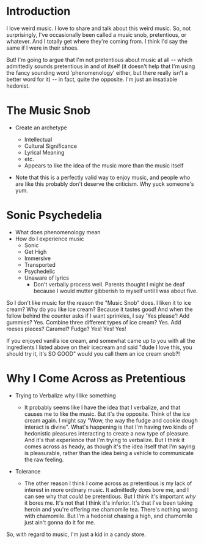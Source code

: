 ﻿# Introduction

I love weird music. I love to share and talk about this weird music. So, not surprisingly, I've occasionally been called a music snob, pretentious, or whatever. And I totally get where they're coming from. I think I'd say the same if I were in their shoes.

But! I'm going to argue that I'm not pretentious about music at all -- which admittedly sounds pretentious in and of itself (it doesn't help that I'm using the fancy sounding word 'phenomenology' either, but there really isn't a better word for it) -- in fact, quite the opposite. I'm just an insatiable hedonist.

# The Music Snob

 - Create an archetype
    - Intellectual
    - Cultural Significance
    - Lyrical Meaning
    - etc.
    - Appears to like the idea of the music more than the music itself

- Note that this is a perfectly valid way to enjoy music, and people who are like this probably don't deserve the criticism. Why yuck someone's yum.

# Sonic Psychedelia

- What does phenomenology mean
- How do I experience music
    - Sonic
    - Get High
    - Immersive
    - Transported
    - Psychedelic
    - Unaware of lyrics
        - Don't verbally process well. Parents thought I might be deaf because I would mutter gibberish to myself until I was about five.

So I don't like music for the reason the "Music Snob" does. I liken it to ice cream? Why do you like ice cream? Because it tastes good! And when the fellow behind the counter asks if I want sprinkles, I say 'Yes please'! Add gummies? Yes. Combine three different types of ice cream? Yes. Add reeses pieces? Caramel? Fudge? Yes! Yes! Yes!

If you enjoyed vanilla ice cream, and somewhat came up to you with all the ingredients I listed above on their icecream and said "dude I love this, you should try it, it's SO GOOD" would you call them an ice cream snob?!

# Why I Come Across as Pretentious

- Trying to Verbalize why I like something
    - It probably seems like I have the idea that I verbalize, and that causes me to like the music. But it's the opposite. Think of the ice cream again. I might say "Wow, the way the fudge and cookie dough interact is divine". What's happening is that I'm having two kinds of hedonistic pleasures interacting to create a new type of pleasure. And it's that experience that I'm trying to verbalize. But I think it comes across as heady, as though it's the idea itself that I'm saying is pleasurable, rather than the idea being a vehicle to communicate the raw feeling.

- Tolerance
    - The other reason I think I come across as pretentious is my lack of interest in more ordinary music. It admittedly does bore me, and I can see why that *could* be pretentious. But I think it's important *why* it bores me. It's not that I think it's inferior. It's that I've been taking heroin and you're offering me chamomile tea. There's nothing wrong with chamomile. But I'm a hedonist chasing a high, and chamomile just ain't gonna do it for me.

So, with regard to music, I'm just a kid in a candy store.

